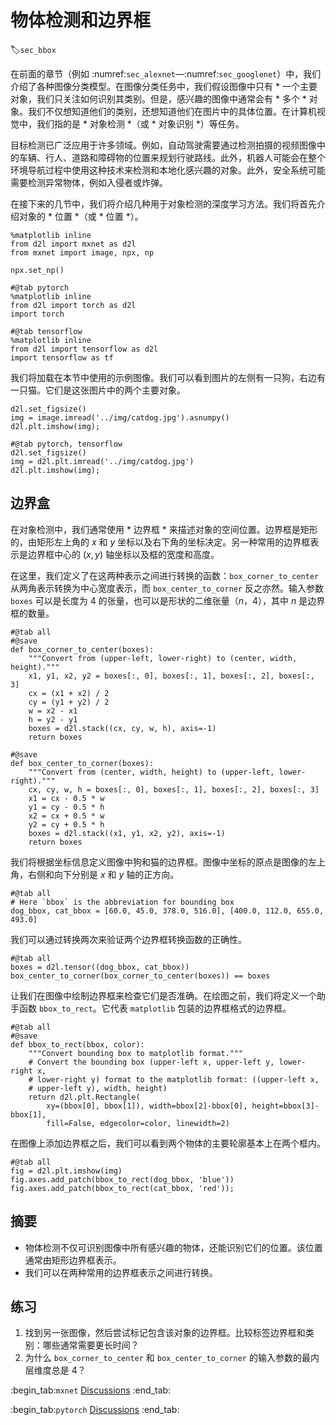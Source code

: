 # 物体检测和边界框
:label:`sec_bbox`

在前面的章节（例如 :numref:`sec_alexnet`—:numref:`sec_googlenet`）中，我们介绍了各种图像分类模型。在图像分类任务中，我们假设图像中只有 * 一个主要对象，我们只关注如何识别其类别。但是，感兴趣的图像中通常会有 * 多个 * 对象。我们不仅想知道他们的类别，还想知道他们在图片中的具体位置。在计算机视觉中，我们指的是 * 对象检测 *（或 * 对象识别 *）等任务。 

目标检测已广泛应用于许多领域。例如，自动驾驶需要通过检测拍摄的视频图像中的车辆、行人、道路和障碍物的位置来规划行驶路线。此外，机器人可能会在整个环境导航过程中使用这种技术来检测和本地化感兴趣的对象。此外，安全系统可能需要检测异常物体，例如入侵者或炸弹。 

在接下来的几节中，我们将介绍几种用于对象检测的深度学习方法。我们将首先介绍对象的 * 位置 *（或 * 位置 *）。

```{.python .input}
%matplotlib inline
from d2l import mxnet as d2l
from mxnet import image, npx, np

npx.set_np()
```

```{.python .input}
#@tab pytorch
%matplotlib inline
from d2l import torch as d2l
import torch
```

```{.python .input}
#@tab tensorflow
%matplotlib inline
from d2l import tensorflow as d2l
import tensorflow as tf
```

我们将加载在本节中使用的示例图像。我们可以看到图片的左侧有一只狗，右边有一只猫。它们是这张图片中的两个主要对象。

```{.python .input}
d2l.set_figsize()
img = image.imread('../img/catdog.jpg').asnumpy()
d2l.plt.imshow(img);
```

```{.python .input}
#@tab pytorch, tensorflow
d2l.set_figsize()
img = d2l.plt.imread('../img/catdog.jpg')
d2l.plt.imshow(img);
```

## 边界盒

在对象检测中，我们通常使用 * 边界框 * 来描述对象的空间位置。边界框是矩形的，由矩形左上角的 $x$ 和 $y$ 坐标以及右下角的坐标决定。另一种常用的边界框表示是边界框中心的 $(x, y)$ 轴坐标以及框的宽度和高度。 

在这里，我们定义了在这两种表示之间进行转换的函数：`box_corner_to_center` 从两角表示转换为中心宽度表示，而 `box_center_to_corner` 反之亦然。输入参数 `boxes` 可以是长度为 4 的张量，也可以是形状的二维张量（$n$，4），其中 $n$ 是边界框的数量。

```{.python .input}
#@tab all
#@save
def box_corner_to_center(boxes):
    """Convert from (upper-left, lower-right) to (center, width, height)."""
    x1, y1, x2, y2 = boxes[:, 0], boxes[:, 1], boxes[:, 2], boxes[:, 3]
    cx = (x1 + x2) / 2
    cy = (y1 + y2) / 2
    w = x2 - x1
    h = y2 - y1
    boxes = d2l.stack((cx, cy, w, h), axis=-1)
    return boxes

#@save
def box_center_to_corner(boxes):
    """Convert from (center, width, height) to (upper-left, lower-right)."""
    cx, cy, w, h = boxes[:, 0], boxes[:, 1], boxes[:, 2], boxes[:, 3]
    x1 = cx - 0.5 * w
    y1 = cy - 0.5 * h
    x2 = cx + 0.5 * w
    y2 = cy + 0.5 * h
    boxes = d2l.stack((x1, y1, x2, y2), axis=-1)
    return boxes
```

我们将根据坐标信息定义图像中狗和猫的边界框。图像中坐标的原点是图像的左上角，右侧和向下分别是 $x$ 和 $y$ 轴的正方向。

```{.python .input}
#@tab all
# Here `bbox` is the abbreviation for bounding box
dog_bbox, cat_bbox = [60.0, 45.0, 378.0, 516.0], [400.0, 112.0, 655.0, 493.0]
```

我们可以通过转换两次来验证两个边界框转换函数的正确性。

```{.python .input}
#@tab all
boxes = d2l.tensor((dog_bbox, cat_bbox))
box_center_to_corner(box_corner_to_center(boxes)) == boxes
```

让我们在图像中绘制边界框来检查它们是否准确。在绘图之前，我们将定义一个助手函数 `bbox_to_rect`。它代表 `matplotlib` 包装的边界框格式的边界框。

```{.python .input}
#@tab all
#@save
def bbox_to_rect(bbox, color):
    """Convert bounding box to matplotlib format."""
    # Convert the bounding box (upper-left x, upper-left y, lower-right x,
    # lower-right y) format to the matplotlib format: ((upper-left x,
    # upper-left y), width, height)
    return d2l.plt.Rectangle(
        xy=(bbox[0], bbox[1]), width=bbox[2]-bbox[0], height=bbox[3]-bbox[1],
        fill=False, edgecolor=color, linewidth=2)
```

在图像上添加边界框之后，我们可以看到两个物体的主要轮廓基本上在两个框内。

```{.python .input}
#@tab all
fig = d2l.plt.imshow(img)
fig.axes.add_patch(bbox_to_rect(dog_bbox, 'blue'))
fig.axes.add_patch(bbox_to_rect(cat_bbox, 'red'));
```

## 摘要

* 物体检测不仅可识别图像中所有感兴趣的物体，还能识别它们的位置。该位置通常由矩形边界框表示。
* 我们可以在两种常用的边界框表示之间进行转换。

## 练习

1. 找到另一张图像，然后尝试标记包含该对象的边界框。比较标签边界框和类别：哪些通常需要更长时间？
1. 为什么 `box_corner_to_center` 和 `box_center_to_corner` 的输入参数的最内层维度总是 4？

:begin_tab:`mxnet`
[Discussions](https://discuss.d2l.ai/t/369)
:end_tab:

:begin_tab:`pytorch`
[Discussions](https://discuss.d2l.ai/t/1527)
:end_tab:
